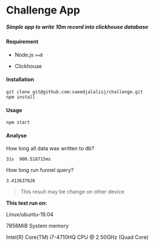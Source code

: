 # Challenge App
##### Simple app to write 10m record into clickhouse database

#### Requirement

+ Node.js `>=8`

+ Clickhouse
#### Installation

```
git clone git@github.com:saeedjalalisj/challenge.git
npm install
```
#### Usage
```$xslt
npm start
```

#### Analyse
How long all data was written to db?
```$xslt
31s  900.518715ms
```

How long run funnel query?
```$xslt
3.413637626
```
> This result may be change on other device

**This test run on:**

Linux/ubuntu-19.04

7856MiB System memory

Intel(R) Core(TM) i7-4710HQ CPU @ 2.50GHz (Quad Core)
